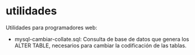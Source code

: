 # utilidades
Utilidades para programadores web:

- mysql-cambiar-collate.sql: Consulta de base de datos que genera los ALTER TABLE, necesarios para cambiar la codificación de las tablas.

